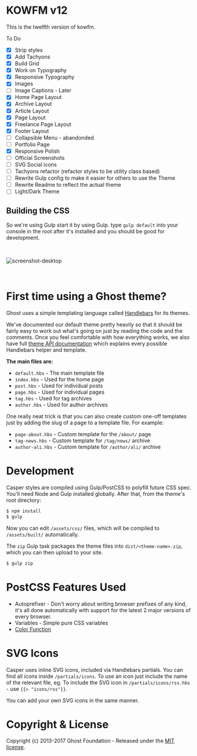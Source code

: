 # KOWFM v12

This is the twelfth version of kowfm.

To Do

* [x] Strip styles
* [x] Add Tachyons
* [x] Build Grid
* [x] Work on Typography
* [x] Responsive Typography
* [x] Images
* [ ] Image Captions - Later
* [x] Home Page Layout
* [x] Archive Layout
* [x] Article Layout
* [x] Page Layout
* [x] Freelance Page Layout
* [x] Footer Layout
* [ ] Collapsible Menu - abandonded
* [ ] Portfolio Page
* [x] Responsive Polish
* [ ] Official Screenshots
* [ ] SVG Social icons
* [ ] Tachyons refactor (refactor styles to be utility class based)
* [ ] Rewrite Gulp config to make it easier for others to use the Theme
* [ ] Rewrite Readme to reflect the actual theme
* [ ] Light/Dark Theme

## Building the CSS

So we're using Gulp start it by using Gulp. type `gulp default` into your console in the root after it's installed and you should be good for development.

&nbsp;

![screenshot-desktop](https://user-images.githubusercontent.com/120485/27221326-1e31d326-5280-11e7-866d-82d550a7683b.jpg)

&nbsp;

# First time using a Ghost theme?

Ghost uses a simple templating language called [Handlebars](http://handlebarsjs.com/) for its themes.

We've documented our default theme pretty heavily so that it should be fairly easy to work out what's going on just by reading the code and the comments. Once you feel comfortable with how everything works, we also have full [theme API documentation](https://themes.ghost.org) which explains every possible Handlebars helper and template.

**The main files are:**

* `default.hbs` - The main template file
* `index.hbs` - Used for the home page
* `post.hbs` - Used for individual posts
* `page.hbs` - Used for individual pages
* `tag.hbs` - Used for tag archives
* `author.hbs` - Used for author archives

One really neat trick is that you can also create custom one-off templates just by adding the slug of a page to a template file. For example:

* `page-about.hbs` - Custom template for the `/about/` page
* `tag-news.hbs` - Custom template for `/tag/news/` archive
* `author-ali.hbs` - Custom template for `/author/ali/` archive

# Development

Casper styles are compiled using Gulp/PostCSS to polyfill future CSS spec. You'll need Node and Gulp installed globally. After that, from the theme's root directory:

```bash
$ npm install
$ gulp
```

Now you can edit `/assets/css/` files, which will be compiled to `/assets/built/` automatically.

The `zip` Gulp task packages the theme files into `dist/<theme-name>.zip`, which you can then upload to your site.

```bash
$ gulp zip
```

# PostCSS Features Used

* Autoprefixer - Don't worry about writing browser prefixes of any kind, it's all done automatically with support for the latest 2 major versions of every browser.
* Variables - Simple pure CSS variables
* [Color Function](https://github.com/postcss/postcss-color-function)

# SVG Icons

Casper uses inline SVG icons, included via Handlebars partials. You can find all icons inside `/partials/icons`. To use an icon just include the name of the relevant file, eg. To include the SVG icon in `/partials/icons/rss.hbs` - use `{{> "icons/rss"}}`.

You can add your own SVG icons in the same manner.

# Copyright & License

Copyright (c) 2013-2017 Ghost Foundation - Released under the [MIT license](LICENSE).
